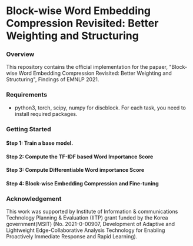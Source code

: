 # Block-wise Word Embedding Compression Revisited: Better Weighting and Structuring

### Overview
This repository contains the official implementation for the papaer, "Block-wise Word Embedding Compression Revisited: Better Weighting and Structuring", Findings of EMNLP 2021.

### Requirements
* python3, torch, scipy, numpy for discblock. For each task, you need to install required packages.

### Getting Started

#### Step 1: Train a base model.

#### Step 2: Compute the TF-IDF based Word Importance Score

#### Step 3: Compute Differentiable Word importance Score

#### Step 4: Block-wise Embedding Compression and Fine-tuning


### Acknowledgement
This work was supported by Institute of Information & communications Technology Planning & Evaluation (IITP) grant funded by the Korea government(MSIT) (No. 2021-0-00907, Development of Adaptive and Lightweight Edge-Collaborative Analysis Technology for Enabling Proactively Immediate Response and Rapid Learning).
